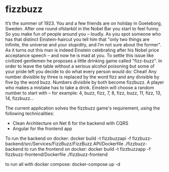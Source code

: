 # fizzbuzz

It’s the summer of 1923. You and a few friends are on holiday in Goeteborg, Sweden. After one round ofstarköl in the Nobel Bar you start to feel funny. So you make fun of people around you – loudly. As you spot someone who has that distinct Einstein-haircut you tell him that "only two things are infinite, the universe and your stupidity, and I’m not sure about the former".
As it turns out this man is indeed Einstein celebrating after his Nobel price acceptance speech – and now he is mad at you. To settle this issue like civilized gentlemen he proposes a little drinking game called "fizz-buzz". In order to leave the table without a serious alcohol poisoning but some of your pride left you decide to do what every person would do: Cheat!
Any number divisible by three is replaced by the word fizz and any divisible by five by the word buzz. Numbers divisible by both become fizzbuzz. A player who makes a mistake has to take a drink.
Einstein will choose a random number to start with – for example: 4, buzz, fizz, 7, 8, fizz, buzz, 11, fizz, 13, 14, fizzbuzz…

The current application solves the fizzbuzz game's requirement, using the following technicalities:
- Clean Architecture on Net 6 for the backend with CQRS
- Angular for the frontend app

To run the backend on docker:
docker build -t fizzbuzzapi -f fizzbuzz-backend/src/Services/FizzBuzz/FizzBuzz.API/Dockerfile ./fizzbuzz-backend
to run the frontend on docker:
docker build -t fizzbuzzapp -f fizzbuzz-frontend/Dockerfile ./fizzbuzz-frontend

to run all with docker compose:
docker-compose up -d